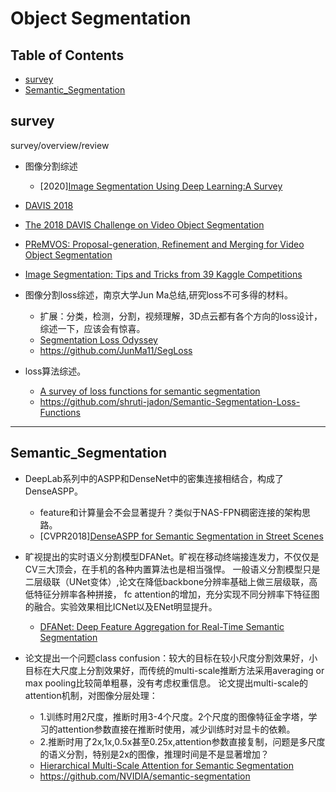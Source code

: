 # Object Segmentation

## Table of Contents

- [survey](#survey)
- [Semantic_Segmentation](#Semantic_Segmentation)

## survey

survey/overview/review

- 图像分割综述
  - [2020][Image Segmentation Using Deep Learning:A Survey](https://arxiv.org/pdf/2001.05566.pdf)

- [DAVIS 2018](https://davischallenge.org/challenge2018/publications.html/ "DAVIS2018")

- [The 2018 DAVIS Challenge on Video Object Segmentation](https://arxiv.org/pdf/1803.00557.pdf)

- [PReMVOS: Proposal-generation, Refinement and Merging for Video Object Segmentation](https://arxiv.org/pdf/1807.09190.pdf)

- [Image Segmentation: Tips and Tricks from 39 Kaggle Competitions](https://neptune.ai/blog/image-segmentation-tips-and-tricks-from-kaggle-competitions?utm_source=reddit&utm_medium=post&utm_campaign=blog-image-segmentation-tips-and-tricks-from-kaggle-competitions)

- 图像分割loss综述，南京大学Jun Ma总结,研究loss不可多得的材料。
  - 扩展：分类，检测，分割，视频理解，3D点云都有各个方向的loss设计，综述一下，应该会有惊喜。
  - [Segmentation Loss Odyssey](https://arxiv.org/pdf/2005.13449v1.pdf)
  - <https://github.com/JunMa11/SegLoss>

- loss算法综述。
  - [A survey of loss functions for semantic segmentation](https://arxiv.org/pdf/2006.14822.pdf)
  - <https://github.com/shruti-jadon/Semantic-Segmentation-Loss-Functions>

---

## Semantic_Segmentation

- DeepLab系列中的ASPP和DenseNet中的密集连接相结合，构成了DenseASPP。
  - feature和计算量会不会显著提升？类似于NAS-FPN稠密连接的架构思路。
  - [CVPR2018][DenseASPP for Semantic Segmentation in Street Scenes](https://openaccess.thecvf.com/content_cvpr_2018/papers/Yang_DenseASPP_for_Semantic_CVPR_2018_paper.pdf)
  
- 旷视提出的实时语义分割模型DFANet。旷视在移动终端接连发力，不仅仅是CV三大顶会，在手机的各种内置算法也是相当强悍。
一般语义分割模型只是二层级联（UNet变体）,论文在降低backbone分辨率基础上做三层级联，高低特征分辨率各种拼接，
fc attention的增加，充分实现不同分辨率下特征图的融合。实验效果相比ICNet以及ENet明显提升。

  - [DFANet: Deep Feature Aggregation for Real-Time Semantic Segmentation](https://share.weiyun.com/5NgHbWH)
  
- 论文提出一个问题class confusion：较大的目标在较小尺度分割效果好，小目标在大尺度上分割效果好，而传统的multi-scale推断方法采用averaging or max pooling比较简单粗暴，没有考虑权重信息。
  论文提出multi-scale的attention机制，对图像分层处理：
  - 1.训练时用2尺度，推断时用3-4个尺度。2个尺度的图像特征金字塔，学习的attention参数直接在推断时使用，减少训练时对显卡的依赖。
  - 2.推断时用了2x,1x,0.5x甚至0.25x,attention参数直接复制，问题是多尺度的语义分割，特别是2x的图像，推理时间是不是显著增加？
  - [Hierarchical Multi-Scale Attention for Semantic Segmentation](https://arxiv.org/pdf/2005.10821v1.pdf)
  - <https://github.com/NVIDIA/semantic-segmentation>